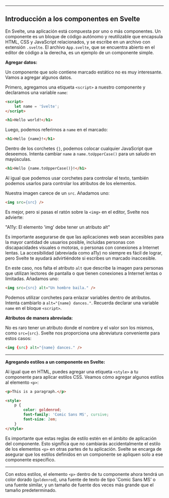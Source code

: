
---


## Introducción a los componentes en Svelte

En Svelte, una aplicación está compuesta por uno o más componentes. Un componente es un bloque de código autónomo y reutilizable que encapsula HTML, CSS y JavaScript relacionados, y se escribe en un archivo con extensión `.svelte`. El archivo `App.svelte`, que se encuentra abierto en el editor de código a la derecha, es un ejemplo de un componente simple.

**Agregar datos:**

Un componente que solo contiene marcado estático no es muy interesante. Vamos a agregar algunos datos.

Primero, agregamos una etiqueta `<script>` a nuestro componente y declaramos una variable `name`:

```html
<script>
	let name = 'Svelte';
</script>

<h1>Hello world!</h1>
```

Luego, podemos referirnos a `name` en el marcado:

```html
<h1>Hello {name}!</h1>
```

Dentro de los corchetes `{}`, podemos colocar cualquier JavaScript que deseemos. Intenta cambiar `name` a `name.toUpperCase()` para un saludo en mayúsculas.

```html
<h1>Hello {name.toUpperCase()}!</h1>
```

Al igual que podemos usar corchetes para controlar el texto, también podemos usarlos para controlar los atributos de los elementos.

Nuestra imagen carece de un `src`. Añadamos uno:

```html
<img src={src} />
```

Es mejor, pero si pasas el ratón sobre la `<img>` en el editor, Svelte nos advierte:

"A11y: El elemento 'img' debe tener un atributo alt"

Es importante asegurarse de que las aplicaciones web sean accesibles para la mayor cantidad de usuarios posible, incluidas personas con discapacidades visuales o motoras, o personas con conexiones a Internet lentas. La accesibilidad (abreviada como a11y) no siempre es fácil de lograr, pero Svelte te ayudará advirtiéndote si escribes un marcado inaccesible.

En este caso, nos falta el atributo `alt` que describe la imagen para personas que utilizan lectores de pantalla o que tienen conexiones a Internet lentas o limitadas. Añadamos uno:

```html
<img src={src} alt="Un hombre baila." />
```

Podemos utilizar corchetes para enlazar variables dentro de atributos. Intenta cambiarlo a `alt="{name} dances."`. Recuerda declarar una variable `name` en el bloque `<script>`.

**Atributos de manera abreviada:**

No es raro tener un atributo donde el nombre y el valor son los mismos, como `src={src}`. Svelte nos proporciona una abreviatura conveniente para estos casos:

```html
<img {src} alt="{name} dances." />
```

---

**Agregando estilos a un componente en Svelte:**

Al igual que en HTML, puedes agregar una etiqueta `<style>` a tu componente para aplicar estilos CSS. Veamos cómo agregar algunos estilos al elemento `<p>`:

```html
<p>This is a paragraph.</p>

<style>
	p {
		color: goldenrod;
		font-family: 'Comic Sans MS', cursive;
		font-size: 2em;
	}
</style>
```

Es importante que estas reglas de estilo estén en el ámbito de aplicación del componente. Esto significa que no cambiarás accidentalmente el estilo de los elementos `<p>` en otras partes de tu aplicación. Svelte se encarga de asegurar que los estilos definidos en un componente se apliquen solo a ese componente específico.

---

Con estos estilos, el elemento `<p>` dentro de tu componente ahora tendrá un color dorado (`goldenrod`), una fuente de texto de tipo 'Comic Sans MS' o una fuente similar, y un tamaño de fuente dos veces más grande que el tamaño predeterminado.
